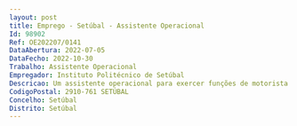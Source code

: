 ```yaml
--- 
layout: post
title: Emprego - Setúbal - Assistente Operacional
Id: 98902
Ref: OE202207/0141
DataAbertura: 2022-07-05
DataFecho: 2022-10-30
Trabalho: Assistente Operacional
Empregador: Instituto Politécnico de Setúbal
Descricao: Um assistente operacional para exercer funções de motorista nos ServiçosCentrais do Instituto Politécnico de Setúbal, de forma a assegurar os serviços demotorista, condução de viaturas do estado, assegurando o transporte depessoas e bens, zelar pela boa conservação e limpeza dos veículos, verificar osníveis de óleo, de água e pressão dos pneus, zelar pela manutenção mecânica epelas inspecções, respeitando os prazos estipulados para as intervenções.
CodigoPostal: 2910-761 SETÚBAL
Concelho: Setúbal
Distrito: Setúbal
--- 
```

